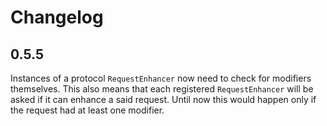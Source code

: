 # Changelog

## 0.5.5

Instances of a protocol `RequestEnhancer` now need to check for modifiers themselves. This also means that each registered `RequestEnhancer` will be asked if it can enhance a said request. Until now this would happen only if the request had at least one modifier.